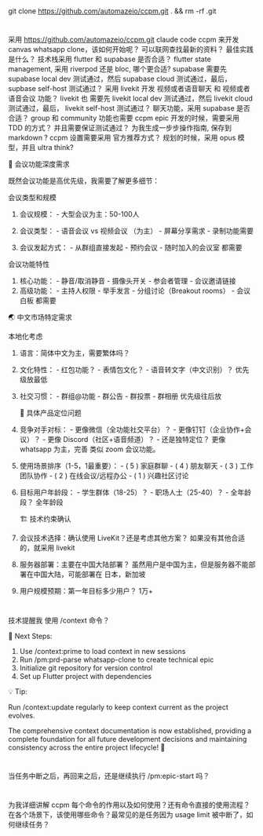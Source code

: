 #
git clone https://github.com/automazeio/ccpm.git . && rm -rf .git

#
采用 https://github.com/automazeio/ccpm.git claude code ccpm 来开发 canvas whatsapp clone，该如何开始呢？
可以联网查找最新的资料？
最佳实践是什么？
技术栈采用 flutter 和 supabase 是否合适？
flutter state management, 采用 riverpod 还是 bloc, 哪个更合适?
supabase 需要先 supabase local dev 测试通过，然后 supabase cloud 测试通过，最后， supbase self-host 测试通过？ 
采用 livekit 开发 视频或者语音聊天 和 视频或者语音会议 功能？
livekit 也 需要先 livekit local dev 测试通过，然后 livekit cloud 测试通过，最后， livekit self-host 测试通过？ 
聊天功能，采用 supabase 是否合适？
group 和 community 功能也需要
ccpm epic 开发的时候，需要采用 TDD 的方式？
并且需要保证测试通过？
为我生成一步步操作指南, 保存到 markdown ?
ccpm 设置需要采用 官方推荐方式？
规划的时候，采用 opus 模型，并且 ultra think?



🎯 会议功能深度需求

  既然会议功能是高优先级，我需要了解更多细节：

  会议类型和规模

  1. 会议规模：
    - 大型会议为主：50-100人

  2. 会议类型：
    - 语音会议 vs 视频会议 （为主）
    - 屏幕分享需求
    - 录制功能需要
  3. 会议发起方式：
    - 从群组直接发起
    - 预约会议
    - 随时加入的会议室
    都需要

  会议功能特性

  1. 核心功能：
    - 静音/取消静音
    - 摄像头开关
    - 参会者管理
    - 会议邀请链接
  2. 高级功能：
    - 主持人权限
    - 举手发言
    - 分组讨论（Breakout rooms）
    - 会议白板
    都需要


  🌏 中文市场特定需求

  本地化考虑

  1. 语言：简体中文为主，需要繁体吗？
  2. 文化特性：
    - 红包功能？
    - 表情包文化？
    - 语音转文字（中文识别）？
    优先级放最低
  3. 社交习惯：
    - 群组@功能
    - 群公告
    - 群投票
    - 群相册
    优先级往后放


     📱 具体产品定位问题

  1. 竞争对手对标：
    - 更像微信（全功能社交平台）？
    - 更像钉钉（企业协作+会议）？
    - 更像 Discord（社区+语音频道）？
    - 还是独特定位？
    更像 whatsapp 为主，完善 类似 zoom 会议功能。
  2. 使用场景排序（1-5，1最重要）：
    - ( 5 ) 家庭群聊
    - ( 4 ) 朋友聊天
    - ( 3 ) 工作团队协作
    - ( 2 ) 在线会议/远程办公
    - ( 1 ) 兴趣社区讨论
  3. 目标用户年龄段：
    - 学生群体（18-25）？
    - 职场人士（25-40）？
    - 全年龄段？
    全年龄段

      🏗️ 技术约束确认

  1. 会议技术选择：确认使用 LiveKit？还是考虑其他方案？
  如果没有其他合适的，就采用 livekit
  2. 服务器部署：主要在中国大陆部署？
  虽然用户是中国为主，但是服务器不能部署在中国大陆，可能部署在 日本，新加坡
  3. 用户规模预期：第一年目标多少用户？
  1万+


#
技术提醒我 使用 /context 命令？


  🔄 Next Steps:

  1. Use /context:prime to load context in new sessions
  2. Run /pm:prd-parse whatsapp-clone to create technical epic
  3. Initialize git repository for version control
  4. Set up Flutter project with dependencies

  💡 Tip:

  Run /context:update regularly to keep context current as the
  project evolves.

  The comprehensive context documentation is now established,
  providing a complete foundation for all future development
  decisions and maintaining consistency across the entire project
   lifecycle! 🚀


  #
  当任务中断之后，再回来之后，还是继续执行  /pm:epic-start 吗？ 

  #
  为我详细讲解 ccpm 每个命令的作用以及如何使用？还有命令直接的使用流程？在各个场景下，该使用哪些命令？最常见的是任务因为 usage limit 被中断了，如何继续任务？